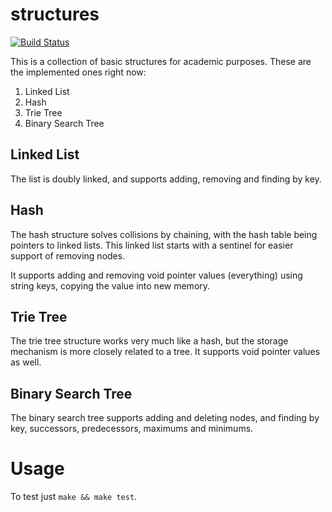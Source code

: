 structures 
==========

[![Build Status](https://travis-ci.org/sergiocampama/structures.png?branch=master)](https://travis-ci.org/sergiocampama/structures)

This is a collection of basic structures for academic purposes. These are the implemented ones right now:

1. Linked List
2. Hash
3. Trie Tree
4. Binary Search Tree

Linked List
-----------

The list is doubly linked, and supports adding, removing and finding by key.

Hash
----

The hash structure solves collisions by chaining, with the hash table being pointers to linked lists. This linked list starts with a sentinel for easier support of removing nodes.

It supports adding and removing void pointer values (everything) using string keys, copying the value into new memory. 

Trie Tree
---------

The trie tree structure works very much like a hash, but the storage mechanism is more closely related to a tree. It supports void pointer values as well.

Binary Search Tree
---------

The binary search tree supports adding and deleting nodes, and finding by key, successors, predecessors, maximums and minimums.

Usage
=====

To test just `make && make test`.
